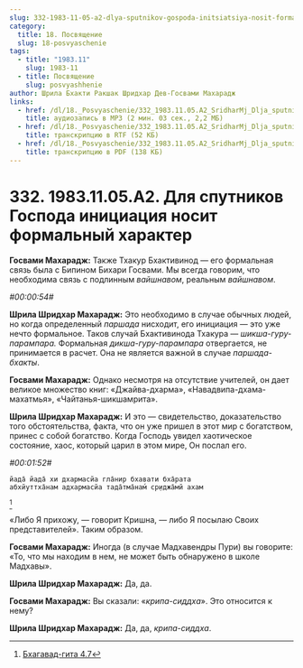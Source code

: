 ```yaml
---
slug: 332-1983-11-05-a2-dlya-sputnikov-gospoda-initsiatsiya-nosit-formalnyj-harakter
category:
  title: 18. Посвящение
  slug: 18-posvyaschenie
tags:
  - title: "1983.11"
    slug: 1983-11
  - title: Посвящение
    slug: posvyashhenie
author: Шрила Бхакти Ракшак Шридхар Дев-Госвами Махарадж
links:
  - href: /dl/18._Posvyaschenie/332_1983.11.05.A2_SridharMj_Dlja_sputnikov_Gospoda_iniciacija_nosit_formalnyj_harakter.mp3
    title: аудиозапись в MP3 (2 мин. 03 сек., 2,2 МБ)
  - href: /dl/18._Posvyaschenie/332_1983.11.05.A2_SridharMj_Dlja_sputnikov_Gospoda_iniciacija_nosit_formalnyj_harakter.rtf
    title: транскрипцию в RTF (52 КБ)
  - href: /dl/18._Posvyaschenie/332_1983.11.05.A2_SridharMj_Dlja_sputnikov_Gospoda_iniciacija_nosit_formalnyj_harakter.pdf
    title: транскрипцию в PDF (138 КБ)
---
```


# 332. 1983.11.05.A2. Для спутников Господа инициация носит формальный характер

**Госвами Махарадж:** Также Тхакур Бхактивинод — его формальная связь была с Бипином Бихари Госвами. Мы всегда говорим, что необходима связь с подлинным *вайшнавом*, реальным *вайшнавом*.

*#00:00:54#*

**Шрила Шридхар Махарадж:** Это необходимо в случае обычных людей, но когда определенный *паршада* нисходит, его инициация — это уже нечто формальное. Таков случай Бхактивинода Тхакура — *шикша-гуру-парампара.* Формальная *дикша-гуру-парампара* отвергается, не принимается в расчет. Она не является важной в случае *паршада-бхакты*.

**Госвами Махарадж:** Однако несмотря на отсутствие учителей, он дает великое множество книг: «Джайва-дхарма», «Навадвипа-дхама-махатмья», «Чайтанья-шикшамрита».

**Шрила Шридхар Махарадж:** И это — свидетельство, доказательство того обстоятельства, факта, что он уже пришел в этот мир с богатством, принес с собой богатство. Когда Господь увидел хаотическое состояние, хаос, который царил в этом мире, Он послал его.

*#00:01:52#*

    йада̄ йада̄ хи дхармасйа гла̄нир бхавати бха̄рата
    абхйуттха̄нам адхармасйа тада̄тма̄нам́ ср̣иджа̄мй ахам
[^_ftn1]

«Либо Я прихожу, — говорит Кришна, — либо Я посылаю Своих представителей». Таким образом.

**Госвами Махарадж:** Иногда (в случае Мадхавендры Пури) вы говорите: «То, что мы находим в нем, не может быть обнаружено в школе Мадхавы».

**Шрила Шридхар Махарадж:** Да, да.

**Госвами Махарадж:** Вы сказали: «*крипа-сиддха*». Это относится к нему?

**Шрила Шридхар Махарадж:** Да, да, *крипа-сиддха*.



[^_ftn1]: [Бхагавад-гита 4.7](../notes/bhagavad-gita/bhagavad-gita-4-7.md)
